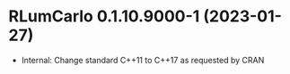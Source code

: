 




<!-- NEWS.md was auto-generated by NEWS.Rmd. Please DO NOT edit by hand!-->

# RLumCarlo 0.1.10.9000-1 (2023-01-27)

- Internal: Change standard C++11 to C++17 as requested by CRAN

